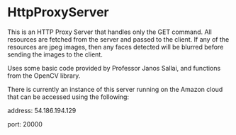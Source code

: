 HttpProxyServer
===============

This is an HTTP Proxy Server that handles only the GET command. All resources are fetched from the server and passed to the client. If any of the resources are jpeg images, then any faces detected will be blurred before sending the images to the client.

Uses some basic code provided by Professor Janos Sallai, and functions from the OpenCV library.

There is currently an instance of this server running on the Amazon cloud that can be accessed using the following:

address: 54.186.194.129

port: 20000
